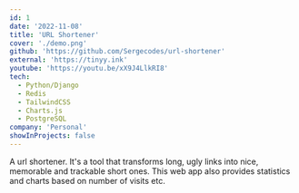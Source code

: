```yaml
---
id: 1
date: '2022-11-08'
title: 'URL Shortener'
cover: './demo.png'
github: 'https://github.com/Sergecodes/url-shortener'
external: 'https://tinyy.ink'
youtube: 'https://youtu.be/xX9J4LlkRI8'
tech:
  - Python/Django
  - Redis
  - TailwindCSS
  - Charts.js
  - PostgreSQL
company: 'Personal'
showInProjects: false
---
```


A url shortener. It's a tool that transforms long, ugly links into nice, memorable and trackable short ones. This web app also provides statistics and charts based on number of visits etc.
